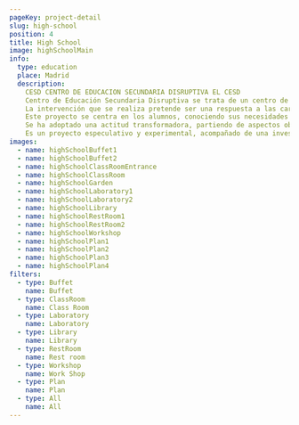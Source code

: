 ```yaml
---
pageKey: project-detail
slug: high-school
position: 4
title: High School
image: highSchoolMain
info:
  type: education
  place: Madrid
  description: 
    CESD CENTRO DE EDUCACION SECUNDARIA DISRUPTIVA EL CESD 
    Centro de Educación Secundaria Disruptiva se trata de un centro de carácter público, que comprende los ciclos de Educación Secundaria Obligatoria.
    La intervención que se realiza pretende ser una respuesta a las carencias que hoy en día encontramos en este tipo de centros.
    Este proyecto se centra en los alumnos, conociendo sus necesidades según su rango edad y utilizando el espacio como un tercer educador.
    Se ha adoptado una actitud transformadora, partiendo de aspectos objetivos y reales, para un desarrollo integral de la persona dentro de los centros educativos.
    Es un proyecto especulativo y experimental, acompañado de una investigación previa sobre diferentes campos relacionados con la pedagogía, el diseño, la arquitectura y  la psicología
images:
  - name: highSchoolBuffet1
  - name: highSchoolBuffet2
  - name: highSchoolClassRoomEntrance
  - name: highSchoolClassRoom
  - name: highSchoolGarden
  - name: highSchoolLaboratory1
  - name: highSchoolLaboratory2
  - name: highSchoolLibrary
  - name: highSchoolRestRoom1
  - name: highSchoolRestRoom2
  - name: highSchoolWorkshop
  - name: highSchoolPlan1
  - name: highSchoolPlan2
  - name: highSchoolPlan3
  - name: highSchoolPlan4
filters:
  - type: Buffet
    name: Buffet
  - type: ClassRoom
    name: Class Room
  - type: Laboratory
    name: Laboratory
  - type: Library
    name: Library
  - type: RestRoom
    name: Rest room
  - type: Workshop
    name: Work Shop
  - type: Plan
    name: Plan
  - type: All
    name: All
---
```

